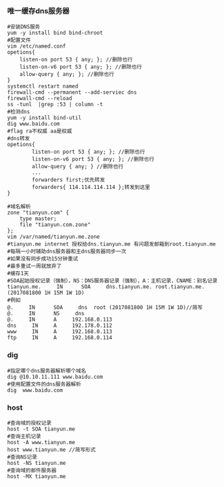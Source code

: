 ### 唯一缓存dns服务器 
    
    #安装DNS服务
    yum -y install bind bind-chroot
    #配置文件
    vim /etc/named.conf
    opetions{
        listen-on port 53 { any; }; //删除也行
        listen-on-v6 port 53 { any; }; //删除也行
        allow-query { any; }; //删除也行
    }
    systemctl restart named
    firewall-cmd --permanent --add-serviec dns
    firewall-cmd --reload
    ss -tunl  |grep :53 | column -t
    #检测dns
    yum -y install bind-util
    dig www.baidu.com
    #flag ra不权威 aa是权威
    #dns转发
    opetions{
            listen-on port 53 { any; }; //删除也行
            listen-on-v6 port 53 { any; }; //删除也行
            allow-query { any; } //删除也行
            ...
            forwarders first;优先转发
            forwarders{ 114.114.114.114 };转发到这里
    }
    
    #域名解析
    zone "tianyun.com" {
        type master;
        file "tianyun.com.zone"
    };
    vim /var/named/tianyun.me.zone
    #tianyun.me internet 授权给dns.tianyun.me 有问题发邮箱到root.tianyun.me
    #每隔一小时辅助dns服务器和主dns服务器同步一次
    #如果没有同步成功15分钟重试
    #最多重试一周就放弃了
    #缓存1天
    #SOA起始授权记录（强制），NS：DNS服务器记录（强制），A：主机记录，CNAME：别名记录
    tianyun.me.     IN      SOA     dns.tianyun.me. root.tianyun.me. (2017081800 1H 15M 1W 1D)
    #例如
    @.     IN      SOA     dns  root (2017081800 1H 15M 1W 1D)//简写
    @.     IN      NS     dns   
    @.     IN      A     192.168.0.113   
    dns     IN     A     192.178.0.112    
    www     IN     A     192.168.0.113
    ftp     IN     A     192.168.0.114
    
### dig

    #指定哪个dns服务器解析哪个域名
    dig @10.10.11.111 www.baidu.com
    #使用配置文件的dns服务器解析
    dig  www.baidu.com
    
### host

    #查询域的授权记录
    host -t SOA tianyun.me
    #查询主机记录
    host -A www.tianyun.me
    host www.tianyun.me //简写形式
    #查询NS记录
    host -NS tianyun.me
    #查询域的邮件服务器
    host -MX tianyun.me